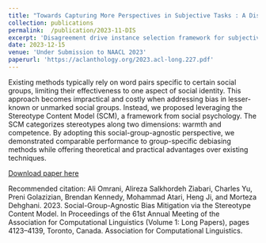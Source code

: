 ```yaml
---
title: "Towards Capturing More Perspectives in Subjective Tasks : A Disagreement-Driven Instance Selection Framework" 
collection: publications
permalink:  /publication/2023-11-DIS
excerpt: 'Disagreement drive instance selection framework for subjective  task modeling'
date: 2023-12-15
venue: 'Under Submission to NAACL 2023'
paperurl: 'https://aclanthology.org/2023.acl-long.227.pdf'
---
```

Existing methods typically rely on word pairs specific to certain social groups, limiting their effectiveness to one aspect of social identity. This approach becomes impractical and costly when addressing bias in lesser-known or unmarked social groups. Instead, we proposed leveraging the Stereotype Content Model (SCM), a framework from social psychology. The SCM categorizes stereotypes along two dimensions: warmth and competence. By adopting this social-group-agnostic perspective, we demonstrated comparable performance to group-specific debiasing methods while offering theoretical and practical advantages over existing techniques.

[Download paper here](https://aclanthology.org/2023.acl-long.227.pdf)

Recommended citation: Ali Omrani, Alireza Salkhordeh Ziabari, Charles Yu, Preni Golazizian, Brendan Kennedy, Mohammad Atari, Heng Ji, and Morteza Dehghani. 2023. Social-Group-Agnostic Bias Mitigation via the Stereotype Content Model. In Proceedings of the 61st Annual Meeting of the Association for Computational Linguistics (Volume 1: Long Papers), pages 4123–4139, Toronto, Canada. Association for Computational Linguistics.
